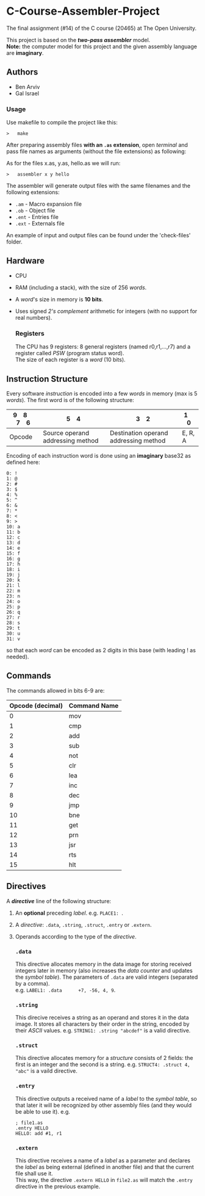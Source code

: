 # C-Course-Assembler-Project
The final assignment (#14) of the C course (20465) at The Open University.  

This project is based on the **_two-pass assembler_** model.  
**Note:** the computer model for this project and the given assembly language are **imaginary**.

## Authors

- Ben Arviv 
- Gal Israel

### Usage

Use makefile to compile the project like this:
```
>   make
```

After preparing assembly files **with an `.as` extension**, open *terminal* and pass file names as arguments (without the file extensions) as following:

As for the files x.as, y.as, hello.as we will run:
```
>   assembler x y hello
```
The assembler will generate output files with the same filenames and the following extensions:  
- `.am` - Macro expansion file
- `.ob` - Object file
- `.ent` - Entries file
- `.ext` - Externals file

An example of input and output files can be found under the 'check-files' folder.

## Hardware
- CPU
- RAM (including a stack), with the size of 256 *words*.
- A *word*'s size in memory is **10 bits**.
- Uses signed *2's complement* arithmetic for integers (with no support for real numbers).

   ### Registers
   The CPU has 9 registers: 8 general registers (named r0,r1,...,r7) and a register called *PSW* (program status word).  
   The size of each register is a *word* (10 bits).  

## Instruction Structure
Every software *instruction* is encoded into a few *words* in memory (max is 5 *words*).
The first word is of the following structure:

|  9&emsp;8&emsp;7&emsp;6  |  5&emsp;4  |  3&emsp;2  |  1&emsp;0  |
| ------------------------ | ---------- | ---------- | ---------- |
|          Opcode          | Source operand addressing method | Destination operand addressing method | E, R, A

Encoding of each instruction word is done using an **imaginary** base32 as defined here:
```
0: !   
1: @
2: #
3: $
4: %
5: ^
6: &
7: *
8: <
9: >
10: a
11: b
12: c
13: d
14: e
15: f
16: g
17: h
18: i
19: j
20: k
21: l
22: m
23: n
24: o
25: p
26: q
27: r
28: s
29: t
30: u
31: v
```
so that each *word* can be encoded as 2 digits in this base (with leading ! as needed).

## Commands
The commands allowed in bits 6-9 are:

| Opcode (decimal) | Command Name |
| ---------------- | ------------ |
|	0	|	mov	|
|	1	|	cmp	|
|	2	|	add	|
|	3	|	sub	|
|	4	|	not	|
|	5	|	clr	|
|	6	|	lea	|
|	7	|	inc	|
|	8	|	dec	|
|	9	|	jmp	|
|	10	|	bne	|
|	11	|	get	|
|	12	|	prn	|
|	13	|	jsr	|
|	14	|	rts	|
|	15	|	hlt	|

## Directives
A **_directive_** line of the following structure:

1. An **optional** preceding *label*. e.g. `PLACE1: `.
2. A _directive_: `.data`, `.string`, `.struct`, `.entry` or `.extern`.
3. Operands according to the type of the *directive*.

   ### `.data`
   This directive allocates memory in the data image for storing received integers later in memory (also increases the _data counter_ and updates the _symbol table_).
   The parameters of `.data` are valid integers (separated by a comma).  
   e.g. `LABEL1: .data      +7, -56, 4, 9`.
   
   ### `.string`
   This direcive receives a string as an operand and stores it in the data image. It stores all characters by their order in the string, encoded by their *ASCII* values.
   e.g. `STRING1: .string "abcdef"` is a valid directive.
   
   ### `.struct`
   This directive allocates memory for a *structure* consists of 2 fields: the first is an integer and the second is a string.
   e.g. `STRUCT4: .struct 4, "abc"` is a vaild directive.
   
   ### `.entry`
   This directive outputs a received name of a *label* to the *symbol table*, so that later it will be recognized by other assembly files (and they would be able to use it).
   e.g. 
   ```
   ; file1.as
   .entry HELLO
   HELLO: add #1, r1 
   ```
   ### `.extern`
   This directive receives a name of a *label* as a parameter and declares the *label* as being external (defined in another file) and that the current file shall use it.  
   This way, the directive `.extern HELLO` in `file2.as` will match the `.entry` directive in the previous example.
